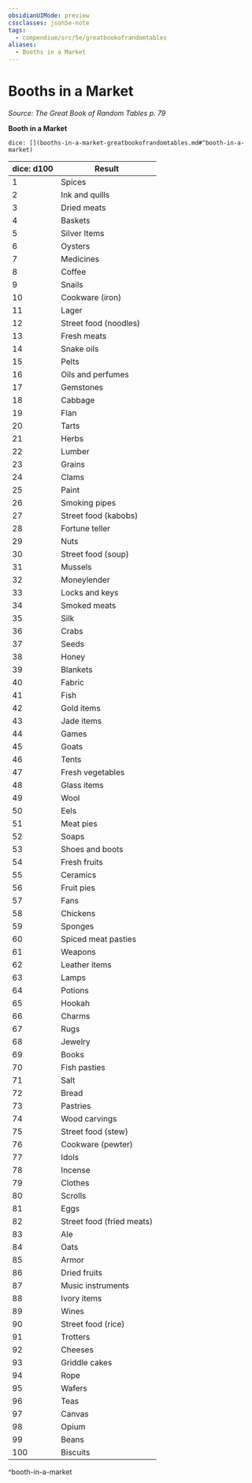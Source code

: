 ```yaml
---
obsidianUIMode: preview
cssclasses: json5e-note
tags:
  - compendium/src/5e/greatbookofrandomtables
aliases:
  - Booths in a Market
---
```

# Booths in a Market
*Source: The Great Book of Random Tables p. 79* 

**Booth in a Market**

`dice: [](booths-in-a-market-greatbookofrandomtables.md#^booth-in-a-market)`

| dice: d100 | Result |
|------------|--------|
| 1 | Spices |
| 2 | Ink and quills |
| 3 | Dried meats |
| 4 | Baskets |
| 5 | Silver Items |
| 6 | Oysters |
| 7 | Medicines |
| 8 | Coffee |
| 9 | Snails |
| 10 | Cookware (iron) |
| 11 | Lager |
| 12 | Street food (noodles) |
| 13 | Fresh meats |
| 14 | Snake oils |
| 15 | Pelts |
| 16 | Oils and perfumes |
| 17 | Gemstones |
| 18 | Cabbage |
| 19 | Flan |
| 20 | Tarts |
| 21 | Herbs |
| 22 | Lumber |
| 23 | Grains |
| 24 | Clams |
| 25 | Paint |
| 26 | Smoking pipes |
| 27 | Street food (kabobs) |
| 28 | Fortune teller |
| 29 | Nuts |
| 30 | Street food (soup) |
| 31 | Mussels |
| 32 | Moneylender |
| 33 | Locks and keys |
| 34 | Smoked meats |
| 35 | Silk |
| 36 | Crabs |
| 37 | Seeds |
| 38 | Honey |
| 39 | Blankets |
| 40 | Fabric |
| 41 | Fish |
| 42 | Gold items |
| 43 | Jade items |
| 44 | Games |
| 45 | Goats |
| 46 | Tents |
| 47 | Fresh vegetables |
| 48 | Glass items |
| 49 | Wool |
| 50 | Eels |
| 51 | Meat pies |
| 52 | Soaps |
| 53 | Shoes and boots |
| 54 | Fresh fruits |
| 55 | Ceramics |
| 56 | Fruit pies |
| 57 | Fans |
| 58 | Chickens |
| 59 | Sponges |
| 60 | Spiced meat pasties |
| 61 | Weapons |
| 62 | Leather items |
| 63 | Lamps |
| 64 | Potions |
| 65 | Hookah |
| 66 | Charms |
| 67 | Rugs |
| 68 | Jewelry |
| 69 | Books |
| 70 | Fish pasties |
| 71 | Salt |
| 72 | Bread |
| 73 | Pastries |
| 74 | Wood carvings |
| 75 | Street food (stew) |
| 76 | Cookware (pewter) |
| 77 | Idols |
| 78 | Incense |
| 79 | Clothes |
| 80 | Scrolls |
| 81 | Eggs |
| 82 | Street food (fried meats) |
| 83 | Ale |
| 84 | Oats |
| 85 | Armor |
| 86 | Dried fruits |
| 87 | Music instruments |
| 88 | Ivory items |
| 89 | Wines |
| 90 | Street food (rice) |
| 91 | Trotters |
| 92 | Cheeses |
| 93 | Griddle cakes |
| 94 | Rope |
| 95 | Wafers |
| 96 | Teas |
| 97 | Canvas |
| 98 | Opium |
| 99 | Beans |
| 100 | Biscuits |
^booth-in-a-market